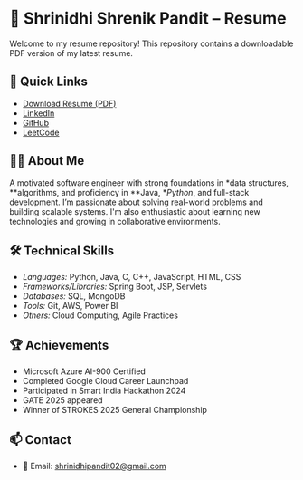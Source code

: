 # 📄 Shrinidhi Shrenik Pandit – Resume

Welcome to my resume repository! This repository contains a downloadable PDF version of my latest resume.

## 🔗 Quick Links

- [Download Resume (PDF)](https://github.com/Shrinidhi444/Shrinidhi-Resume/blob/main/SHRINIDHI%20RESUME.pdf)
- [LinkedIn](https://www.linkedin.com/in/shrinidhi-pandit-219832259/)
- [GitHub](https://github.com/Shrinidhi444)
- [LeetCode](https://leetcode.com/explore/)

## 🧑‍💻 About Me

A motivated software engineer with strong foundations in *data structures, **algorithms, and proficiency in **Java, **Python*, and full-stack development. I’m passionate about solving real-world problems and building scalable systems. I'm also enthusiastic about learning new technologies and growing in collaborative environments.

## 🛠 Technical Skills

- *Languages:* Python, Java, C, C++, JavaScript, HTML, CSS  
- *Frameworks/Libraries:* Spring Boot, JSP, Servlets  
- *Databases:* SQL, MongoDB  
- *Tools:* Git, AWS, Power BI  
- *Others:* Cloud Computing, Agile Practices

## 🏆 Achievements

- Microsoft Azure AI-900 Certified  
- Completed Google Cloud Career Launchpad  
- Participated in Smart India Hackathon 2024  
- GATE 2025 appeared  
- Winner of STROKES 2025 General Championship

## 📫 Contact

- 📧 Email: shrinidhipandit02@gmail.com
